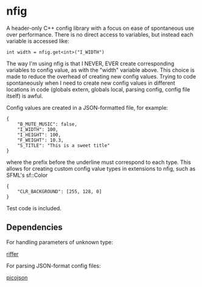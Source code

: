 nfig
====

A header-only C++ config library with a focus on ease of spontaneous use over performance. There is no direct access to variables, but instead each variable is accessed like:

    int width = nfig.get<int>("I_WIDTH")

The way I'm using nfig is that I NEVER, EVER create corresponding variables to config value, as with the "width" variable above. This choice is made to reduce the overhead of creating new config values. Trying to code spontaneously when I need to create new config values in different locations in code (globals extern, globals local, parsing config, config file itself) is awful.

Config values are created in a JSON-formatted file, for example:

	{
		"B_MUTE_MUSIC": false,
		"I_WIDTH": 100,
		"I_HEIGHT": 100,
		"F_WEIGHT": 10.3,
		"S_TITLE": "This is a sweet title"
	}
	
where the prefix before the underline must correspond to each type. This allows for creating custom config value types in extensions to nfig, such as SFML's sf::Color

	{
		"CLR_BACKGROUND": [255, 128, 0]
	}

Test code is included.

## Dependencies

For handling parameters of unknown type:

[riffer](https://github.com/dustinfreeman/riffer)

For parsing JSON-format config files:

[picojson](https://github.com/ptarabbia/picojson)
